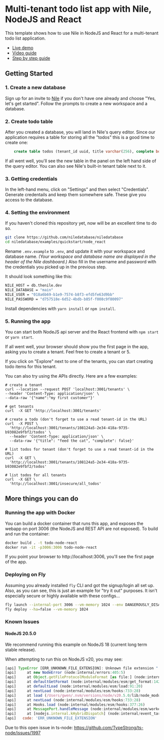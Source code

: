 # Multi-tenant todo list app with Nile, NodeJS and React

This template shows how to use Nile in NodeJS and React for a multi-tenant todo list application.

- [Live demo](https://demo-todo-node.fly.dev)
- [Video guide](https://youtu.be/6Lm3-YeLzks)
- [Step by step guide](https://thenile.dev/docs/getting-started/languages/node)

## Getting Started

### 1. Create a new database

Sign up for an invite to [Nile](https://thenile.dev) if you don't have one already and choose "Yes, let's get started". Follow the prompts to create a new workspace and a database.

### 2. Create todo table

After you created a database, you will land in Nile's query editor. Since our application requires a table for storing all the "todos" this is a good time to create one:

```sql
    create table todos (tenant_id uuid, title varchar(256), complete boolean);
```

If all went well, you'll see the new table in the panel on the left hand side of the query editor. You can also see Nile's built-in tenant table next to it.

### 3. Getting credentials

In the left-hand menu, click on "Settings" and then select "Credentials". Generate credentails and keep them somewhere safe. These give you access to the database.

### 4. Setting the environment

If you haven't cloned this repository yet, now will be an excellent time to do so.

```bash
git clone https://github.com/niledatabase/niledatabase
cd niledatabase/examples/quickstart/node_react
```

Rename `.env.example` to `.env`, and update it with your workspace and database name.
_(Your workspace and database name are displayed in the header of the Nile dashboard.)_
Also fill in the username and password with the credentials you picked up in the previous step.

It should look something like this:

```bash
NILE_HOST = db.thenile.dev
NILE_DATABASE = "main"
NILE_USER = "018a6b69-b1e9-7574-b8f3-efd5fe63d9bb"
NILE_PASSWORD = "d757518e-6d52-4bdb-b85f-f008c9f80097"
```

Install dependencies with `yarn install` or `npm install`.

### 5. Running the app

You can start both NodeJS api server and the React frontend with `npm start` or `yarn start`.

If all went well, your browser should show you the first page in the app, asking you to create a tenant. Feel free to create a tenant or 5.

If you click on "Explore" next to one of the tenants, you can start creating todo items for this tenant.

You can also try using the APIs directly. Here are a few examples:

```
# create a tenant
curl --location --request POST 'localhost:3001/tenants' \
--header 'Content-Type: application/json' \
--data-raw '{"name":"my first customer"}'

# get tenants
curl  -X GET 'http://localhost:3001/tenants'

# create a todo (don't forget to use a read tenant-id in the URL)
curl  -X POST \
  'http://localhost:3001/tenants/108124a5-2e34-418a-9735-b93082e9fbf2/todos' \
  --header 'Content-Type: application/json' \
  --data-raw '{"title": "feed the cat", "complete": false}'

# list todos for tenant (don't forget to use a read tenant-id in the URL)
curl  -X GET \
  'http://localhost:3001/tenants/108124a5-2e34-418a-9735-b93082e9fbf2/todos'

# list todos for all tenants
curl  -X GET \
  'http://localhost:3001/insecure/all_todos'
```

## More things you can do

### Running the app with Docker

You can build a docker container that runs this app, and exposes the webapp on port 3006 (the NodeJS and REST API are not exposed). To build and run the container:

```bash
docker build . -t todo-node-react
docker run -it -p3006:3006 todo-node-react
```

If you point your browser to http://localhost:3006, you'll see the first page of the app. 

### Deploying on Fly

Assuming you already installed `fly` CLI and got the signup/login all set up.
Also, as you can see, this is just an example for "try it out" purposes. It isn't especially secure or highly available with these configs...

```bash
fly launch --internal-port 3006 --vm-memory 1024 --env DANGEROUSLY_DISABLE_HOST_CHECK=true
fly deploy --ha=false --vm-memory 1024
```

### Known Issues

#### NodeJS 20.5.0

We recommend running this example on NodeJS 18 (current long term stable release).

When attempting to run this on NodeJS v20, you may see:

```js
[api] TypeError [ERR_UNKNOWN_FILE_EXTENSION]: Unknown file extension ".ts" for /Users/gwen/workspaces/niledatabase/examples/quickstart/node_react/src/be/app.ts
[api]     at new NodeError (node:internal/errors:405:5)
[api]     at Object.getFileProtocolModuleFormat [as file:] (node:internal/modules/esm/get_format:99:9)
[api]     at defaultGetFormat (node:internal/modules/esm/get_format:142:36)
[api]     at defaultLoad (node:internal/modules/esm/load:91:20)
[api]     at nextLoad (node:internal/modules/esm/hooks:733:28)
[api]     at load (/Users/gwen/.nvm/versions/node/v20.5.0/lib/node_modules/ts-node/dist/child/child-loader.js:19:122)
[api]     at nextLoad (node:internal/modules/esm/hooks:733:28)
[api]     at Hooks.load (node:internal/modules/esm/hooks:377:26)
[api]     at MessagePort.handleMessage (node:internal/modules/esm/worker:168:24)
[api]     at [nodejs.internal.kHybridDispatch] (node:internal/event_target:778:20) {
[api]   code: 'ERR_UNKNOWN_FILE_EXTENSION'
```

Due to this open issue in ts-node: https://github.com/TypeStrong/ts-node/issues/1997
